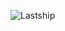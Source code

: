 ![Lastship](https://raw.githubusercontent.com/lastship/plugin.video.lastship/nightly/LastshipReadme.png)

